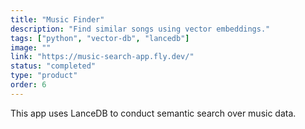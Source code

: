 ```yaml
---
title: "Music Finder"
description: "Find similar songs using vector embeddings."
tags: ["python", "vector-db", "lancedb"]
image: ""
link: "https://music-search-app.fly.dev/"
status: "completed"
type: "product"
order: 6
---
```


This app uses LanceDB to conduct semantic search over music data.
